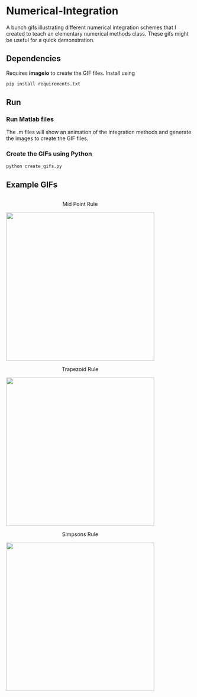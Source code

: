 # Numerical-Integration
A bunch gifs illustrating different numerical integration schemes that I created to teach an elementary numerical methods class. These gifs might be useful for a quick demonstration.

## Dependencies
Requires **imageio** to create the GIF files. Install using
```bash
pip install requirements.txt
```
## Run

### Run Matlab files
The .m files will show an animation of the integration methods and generate the images to create the GIF files.

### Create the GIFs using Python
```bash
python create_gifs.py
```
## Example GIFs

<div style="display:inline-block;">
    <div style="float:left margin-right:5px;">
      <p style="text-align:center;"> Mid Point Rule</p>
      <img src="Mid Point Rule.gif" width="400"/>
    </div>
    <div style="float:left margin-right:5px;">
      <p style="text-align:center;">Trapezoid Rule</p>
      <img class="middle-img" src="Trapezoid Rule.gif" width="400"/>
    </div>
    <div style="float:left margin-right:5px;">
      <p style="text-align:center;">Simpsons Rule</p>
      <img src="Simpsons Rule.gif" width="400"/>
    </div>
</div>
